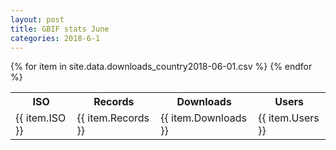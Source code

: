 ```yaml
---
layout: post
title: GBIF stats June
categories: 2018-6-1
---
```

<table><tr><th>ISO</th><th>Records</th><th>Downloads</th><th>Users</th></tr>
            {% for item in site.data.downloads_country2018-06-01.csv %}
        <tr>
            <td>{{ item.ISO }}</td>
            <td>{{ item.Records }}</td>
            <td>{{ item.Downloads }}</td>
            <td>{{ item.Users }}</td>
        </tr>
            {% endfor %}
</table>
